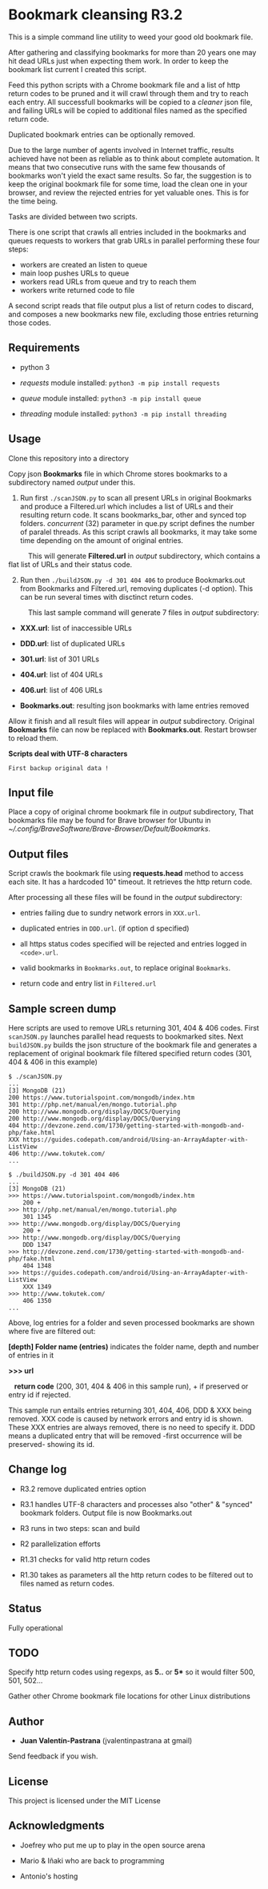 # Bookmark cleansing R3.2
This is a simple command line utility to weed your good old bookmark file.

After gathering and classifying bookmarks for more than 20 years one may hit dead URLs just when expecting them work. In order to keep the bookmark list current I created this script.

Feed this python scripts with a Chrome bookmark file and a list of http return codes to be pruned and it will crawl through them and try to reach each entry. All successfull bookmarks will be copied to a _cleaner_ json file, and failing URLs will be copied to additional files named as the specified return code.

Duplicated bookmark entries can be optionally removed.

Due to the large number of agents involved in Internet traffic, results achieved have not been as reliable as to think about complete automation. It means that two consecutive runs with the same few thousands of bookmarks won't yield the exact same results. So far, the suggestion is to keep the original bookmark file for some time, load the clean one in your browser, and review the rejected entries for yet valuable ones. This is for the time being.

Tasks are divided between two scripts.

There is one script that crawls all entries included in the bookmarks and queues requests to workers that grab URLs in parallel performing these four steps:
 - workers are created an listen to queue
 - main loop pushes URLs to queue
 - workers read URLs from queue and try to reach them
 - workers write returned code to file

A second script reads that file output plus a list of return codes to discard, and composes a new bookmarks new file, excluding those entries returning those codes.

## Requirements

* python 3

* *requests* module installed: `python3 -m pip install requests`

* *queue* module installed: `python3 -m pip install queue`

* *threading* module installed: `python3 -m pip install threading`

## Usage

Clone this repository into a directory

Copy json **Bookmarks** file in which Chrome stores bookmarks to a subdirectory named _output_ under this.

1. Run first `./scanJSON.py` to scan all present URLs in original Bookmarks and produce a Filtered.url which includes a list of URLs and their resulting return code. It scans bookmarks_bar, other and synced top folders. *concurrent* (32) parameter in que.py script defines the number of paralel threads. As this script crawls all bookmarks, it may take some time depending on the amount of original entries.

&nbsp;&nbsp;&nbsp;&nbsp;&nbsp;&nbsp;&nbsp;&nbsp;&nbsp; This will generate **Filtered.url** in _output_ subdirectory, which contains a flat list of URLs and their status code.

2. Run then `./buildJSON.py -d 301 404 406` to produce Bookmarks.out from Bookmarks and Filtered.url, removing duplicates (-d option). This can be run several times with disctinct return codes.

&nbsp;&nbsp;&nbsp;&nbsp;&nbsp;&nbsp;&nbsp;&nbsp;&nbsp; This last sample command will generate 7 files in _output_ subdirectory:

* **XXX.url**: list of inaccessible URLs

* **DDD.url**: list of duplicated URLs

* **301.url**: list of 301 URLs

* **404.url**: list of 404 URLs

* **406.url**: list of 406 URLs

* **Bookmarks.out**: resulting json bookmarks with lame entries removed

Allow it finish and all result files will appear in _output_ subdirectory. Original **Bookmarks** file can now be replaced with **Bookmarks.out**. Restart browser to reload them.

**Scripts deal with UTF-8 characters**

```
First backup original data !
```

## Input file
Place a copy of original chrome bookmark file in _output_ subdirectory, That bookmarks file may be found for Brave browser for Ubuntu in _~/.config/BraveSoftware/Brave-Browser/Default/Bookmarks_.

## Output files
Script crawls the bookmark file using **requests.head** method to access each site. It has a hardcoded 10" timeout. It retrieves the http return code.

After processing all these files will be found in the _output_ subdirectory:

* entries failing due to sundry network errors in `XXX.url`.

* duplicated entries in `DDD.url`. (if option d specified)

* all https status codes specified will be rejected and entries logged in `<code>.url`.

* valid bookmarks in `Bookmarks.out`, to replace original `Bookmarks`.

* return code and entry list in `Filtered.url`

## Sample screen dump

Here scripts are used to remove URLs returning 301, 404 & 406 codes. First `scanJSON.py` launches parallel head requests to bookmarked sites. Next `buildJSON.py` builds the json structure of the bookmark file and generates a replacement of original bookmark file filtered specified return codes (301, 404 & 406 in this example)

```
$ ./scanJSON.py
...
[3] MongoDB (21)
200 https://www.tutorialspoint.com/mongodb/index.htm
301 http://php.net/manual/en/mongo.tutorial.php
200 http://www.mongodb.org/display/DOCS/Querying
200 http://www.mongodb.org/display/DOCS/Querying
404 http://devzone.zend.com/1730/getting-started-with-mongodb-and-php/fake.html
XXX https://guides.codepath.com/android/Using-an-ArrayAdapter-with-ListView
406 http://www.tokutek.com/
...

$ ./buildJSON.py -d 301 404 406
...
[3] MongoDB (21)
>>> https://www.tutorialspoint.com/mongodb/index.htm
    200 +
>>> http://php.net/manual/en/mongo.tutorial.php
    301 1345
>>> http://www.mongodb.org/display/DOCS/Querying
    200 +
>>> http://www.mongodb.org/display/DOCS/Querying
    DDD 1347
>>> http://devzone.zend.com/1730/getting-started-with-mongodb-and-php/fake.html
    404 1348
>>> https://guides.codepath.com/android/Using-an-ArrayAdapter-with-ListView
    XXX 1349
>>> http://www.tokutek.com/
    406 1350
...
```

Above, log entries for a folder and seven processed bookmarks are shown where five are filtered out:

**[depth] Folder name (entries)**  indicates the folder name, depth and number of entries in it

**>>> url**

&nbsp;&nbsp;&nbsp;**return code** (200, 301, 404 & 406 in this sample run), + if preserved or entry id if rejected.

This sample run entails entries returning 301, 404, 406, DDD & XXX being removed. XXX code is caused by network errors and entry id is shown. These XXX entries are always removed, there is no need to specify it. DDD means a duplicated entry that will be removed -first occurrence will be preserved- showing its id.

## Change log

* R3.2 remove duplicated entries option

* R3.1 handles UTF-8 characters and processes also "other" & "synced" bookmark folders. Output file is now Bookmarks.out

* R3 runs in two steps: scan and build

* R2 parallelization efforts

* R1.31 checks for valid http return codes

* R1.30 takes as parameters all the http return codes to be filtered out to files named as return codes.

## Status

Fully operational

## TODO

Specify http return codes using regexps, as **5..** or __5*__ so it would filter 500, 501, 502...

Gather other Chrome bookmark file locations for other Linux distributions

## Author

* **Juan Valentín-Pastrana** (jvalentinpastrana at gmail)

Send feedback if you wish.

## License

This project is licensed under the MIT License 

## Acknowledgments

* Joefrey who put me up to play in the open source arena

* Mario & Iñaki who are back to programming

* Antonio's hosting
 
